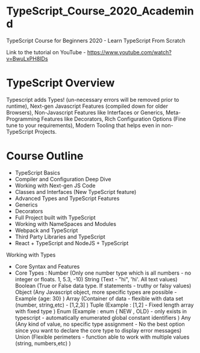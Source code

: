 # TypeScript_Course_2020_Academind

TypeScript Course for Beginners 2020 - Learn TypeScript From Scratch

Link to the tutorial on YouTube - https://www.youtube.com/watch?v=BwuLxPH8IDs

# TypeScript Overview

Typescript adds Types! (un-necessary errors will be removed prior to runtime), Next-gen Javascript Features (compiled down for older Browsers), Non-Javascript Features like Interfaces or Generics, Meta-Programming Features like Decorators, Rich Configuration Options (Fine tune to your requirements), Modern Tooling that helps even in non-TypeScript Projects.

# Course Outline

- TypeScript Basics
- Compiler and Configuration Deep Dive
- Working with Next-gen JS Code
- Classes and Interfaces (New TypeScript feature)
- Advanced Types and TypeScript Features
- Generics
- Decorators
- Full Project built with TypeScript
- Working with NameSpaces and Modules
- Webpack and TypeScript
- Third Party Libraries and TypeScript
- React + TypeScript and NodeJS + TypeScript

Working with Types

- Core Syntax and Features
- Core Types :
  Number (Only one number type which is all numbers - no integer or floats. 1, 5.3, -10)
  String (Text - "hi", 'hi'. All text values)
  Boolean (True or False data type. If statements - truthy or falsy values)
  Object (Any Javascript object, more specific types are possible - Example {age: 30} )
  Array (Container of data - flexible with data set (number, string,etc) - [1,2,3] )
  Tuple (Example : [1,2] - Fixed length array with fixed type )
  Enum (Example : enum { NEW , OLD} - only exists in typescript - automatically enumerated global constant identifiers )
  Any (Any kind of value, no specific type assignment - No the best option since you want to declare the core type to display error messages)
  Union (Flexible perimeters - function able to work with multiple values (string, numbers,etc) )
